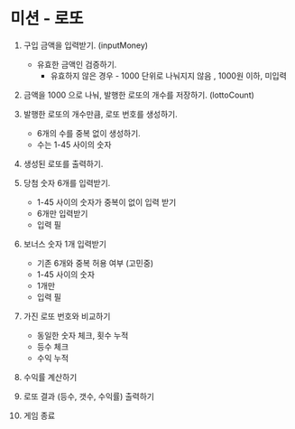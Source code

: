 # 미션 - 로또

1. 구입 금액을 입력받기. (inputMoney)

   - 유효한 금액인 검증하기.
     - 유효하지 않은 경우 - 1000 단위로 나눠지지 않음 , 1000원 이하, 미입력

2. 금액을 1000 으로 나눠, 발행한 로또의 개수를 저장하기. (lottoCount)

3. 발행한 로또의 개수만큼, 로또 번호를 생성하기.

   - 6개의 수를 중복 없이 생성하기.
   - 수는 1-45 사이의 숫자

4. 생성된 로또를 출력하기.

5. 당첨 숫자 6개를 입력받기.

   - 1-45 사이의 숫자가 중복이 없이 입력 받기
   - 6개만 입력받기
   - 입력 필

6. 보너스 숫자 1개 입력받기

   - 기존 6개와 중복 허용 여부 (고민중)
   - 1-45 사이의 숫자
   - 1개만
   - 입력 필

7. 가진 로또 번호와 비교하기

   - 동일한 숫자 체크, 횟수 누적
   - 등수 체크
   - 수익 누적

8. 수익률 계산하기

9. 로또 결과 (등수, 갯수, 수익률) 출력하기

10. 게임 종료
